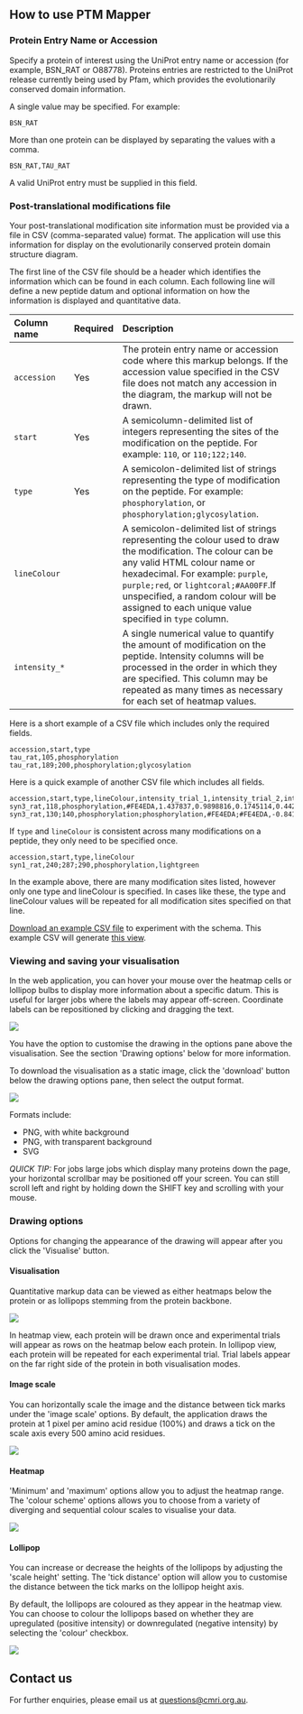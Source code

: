 ## How to use PTM Mapper

### Protein Entry Name or Accession

Specify a protein of interest using the UniProt entry name or accession (for example, BSN_RAT or O88778). Proteins entries are restricted to the UniProt release currently being used by Pfam, which provides the evolutionarily conserved domain information.

A single value may be specified. For example:

```
BSN_RAT
```

More than one protein can be displayed by separating the values with a comma.

```
BSN_RAT,TAU_RAT
```

A valid UniProt entry must be supplied in this field.

### Post-translational modifications file

Your post-translational modification site information must be provided via a file in CSV (comma-separated value) format. The application will use this information for display on the evolutionarily conserved protein domain structure diagram.

The first line of the CSV file should be a header which identifies the information which can be found in each column. Each following line will define a new peptide datum and optional information on how the information is displayed and quantitative data.

|Column name|Required|Description|
|:-|:-|:-|
|`accession`|Yes|The protein entry name or accession code where this markup belongs. If the accession value specified in the CSV file does not match any accession in the diagram, the markup will not be drawn.|
|`start`|Yes|A semicolumn-delimited list of integers representing the sites of the modification on the peptide. For example: `110`, or `110;122;140`.|
|`type`|Yes|A semicolon-delimited list of strings representing the type of modification on the peptide. For example: `phosphorylation`, or `phosphorylation;glycosylation`.|
|`lineColour`||A semicolon-delimited list of strings representing the colour used to draw the modification. The colour can be any valid HTML colour name or hexadecimal. For example: `purple`, `purple;red`, or `lightcoral;#AA00FF`.If unspecified, a random colour will be assigned to each unique value specified in `type` column.|
|`intensity_*`||A single numerical value to quantify the amount of modification on the peptide. Intensity columns will be processed in the order in which they are specified. This column may be repeated as many times as necessary for each set of heatmap values.|

Here is a short example of a CSV file which includes only the required fields.

```
accession,start,type
tau_rat,105,phosphorylation
tau_rat,189;200,phosphorylation;glycosylation
```

Here is a quick example of another CSV file which includes all fields.

```
accession,start,type,lineColour,intensity_trial_1,intensity_trial_2,intensity_trial_3,intensity_trial_4,intensity_trial_5
syn3_rat,118,phosphorylation,#FE4EDA,1.437837,0.9898816,0.1745114,0.4425308,0.09422488
syn3_rat,130;140,phosphorylation;phosphorylation,#FE4EDA;#FE4EDA,-0.8414064,-0.4202376,0.2043132,0.1221804,0.9935178
```

If `type` and `lineColour` is consistent across many modifications on a peptide, they only need to be specified once.

```
accession,start,type,lineColour
syn1_rat,240;287;290,phosphorylation,lightgreen
```

In the example above, there are many modification sites listed, however only one type and lineColour is specified. In cases like these, the type and lineColour values will be repeated for all modification sites specified on that line.

[Download an example CSV file](/example-csv) to experiment with the schema. This example CSV will generate [this view](/example).

### Viewing and saving your visualisation

In the web application, you can hover your mouse over the heatmap cells or lollipop bulbs to display more information about a specific datum. This is useful for larger jobs where the labels may appear off-screen. Coordinate labels can be repositioned by clicking and dragging the text.

![](./static/images/draw-opts-interactive.gif)

You have the option to customise the drawing in the options pane above the visualisation. See the section 'Drawing options' below for more information.

To download the visualisation as a static image, click the 'download' button below the drawing options pane, then select the output format.

![](./static/images/download-button.png)


Formats include:

* PNG, with white background
* PNG, with transparent background
* SVG

*QUICK TIP:* For jobs large jobs which display many proteins down the page, your horizontal scrollbar may be positioned off your screen. You can still scroll left and right by holding down the SHIFT key and scrolling with your mouse.

### Drawing options

Options for changing the appearance of the drawing will appear after you click the 'Visualise' button.

#### Visualisation

Quantitative markup data can be viewed as either heatmaps below the protein or as lollipops stemming from the protein backbone.

![](./static/images/draw-opts-vistype.gif)

In heatmap view, each protein will be drawn once and experimental trials will appear as rows on the heatmap below each protein. In lollipop view, each protein will be repeated for each experimental trial. Trial labels appear on the far right side of the protein in both visualisation modes.

#### Image scale

You can horizontally scale the image and the distance between tick marks under the 'image scale' options. By default, the application draws the protein at 1 pixel per amino acid residue (100%) and draws a tick on the scale axis every 500 amino acid residues.

![](./static/images/draw-opts-scale.gif)

#### Heatmap

'Minimum' and 'maximum' options allow you to adjust the heatmap range. The 'colour scheme' options allows you to choose from a variety of diverging and sequential colour scales to visualise your data.

![](./static/images/draw-opts-heatmap.gif)

#### Lollipop

You can increase or decrease the heights of the lollipops by adjusting the 'scale height' setting. The 'tick distance' option will allow you to customise the distance between the tick marks on the lollipop height axis.

By default, the lollipops are coloured as they appear in the heatmap view. You can choose to colour the lollipops based on whether they are upregulated (positive intensity) or downregulated (negative intensity) by selecting the 'colour' checkbox.

![](./static/images/draw-opts-lollipop.gif)

## Contact us

For further enquiries, please email us at [questions@cmri.org.au](mailto:questions@cmri.org.au).
